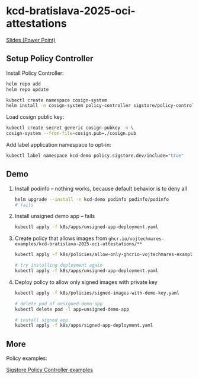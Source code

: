 # kcd-bratislava-2025-oci-attestations

[Slides (Power Point)](/docs/slides.pptx)

## Setup Policy Controller

Install Policy Controller:

```bash
helm repo add
helm repo update

kubectl create namespace cosign-system
helm install -n cosign-system policy-controller sigstore/policy-controller
```

Load cosign public key:

```bash
kubectl create secret generic cosign-pubkey -n \
cosign-system --from-file=cosign.pub=./cosign.pub
```

Add label application namespace to opt-in:

```bash
kubectl label namespace kcd-demo policy.sigstore.dev/include="true"
```

## Demo

1. Install podinfo – nothing works, because default behavior is to deny all

    ```bash
    helm upgrade --install -n kcd-demo podinfo podinfo/podinfo
    # fails
    ```

1. Install unsigned demo app – fails

    ```bash
    kubectl apply -f k8s/apps/unsigned-app-deployment.yaml
    ```

1. Create policy that allows images from `ghcr.io/vojtechmares-examples/kcd-bratislava-2025-oci-attestations/**`

    ```bash
    kubectl apply -f k8s/policies/allow-only-ghcrio-vojtechmares-examples-images.yaml

    # try installing deployment again
    kubectl apply -f k8s/apps/unsigned-app-deployment.yaml
    ```

1. Deploy policy to allow only signed images with private key

    ```bash
    kubectl apply -f k8s/policies/signed-images-with-demo-key.yaml

    # delete pod of unsigned-demo-app
    kubectl delete pod -l app=unsigned-demo-app

    # install signed app
    kubectl apply -f k8s/apps/signed-app-deployment.yaml
    ```

## More

Policy examples:

[Sigstore Policy Controller examples](https://github.com/sigstore/policy-controller/tree/main/examples/policies)
